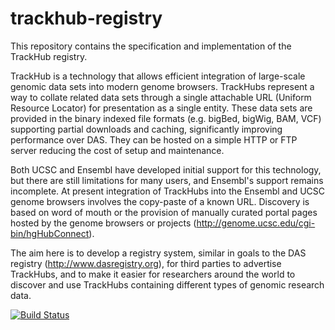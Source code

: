 trackhub-registry
=================

This repository contains the specification and implementation of the TrackHub registry.

TrackHub is a technology that allows efficient integration of large-scale genomic data sets into modern genome browsers. TrackHubs represent a way to collate related data sets through a single attachable URL (Uniform Resource Locator) for presentation as a single entity. These data sets are provided in the binary indexed file formats (e.g. bigBed, bigWig, BAM, VCF) supporting partial downloads and caching, significantly improving performance over DAS. They can be hosted on a
simple HTTP or FTP server reducing the cost of setup and maintenance.

Both UCSC and Ensembl have developed initial support for this technology, but there are still limitations for many users, and Ensembl's support remains incomplete. At present integration of TrackHubs into the Ensembl and UCSC genome browsers involves the copy-paste of a known URL. Discovery is based on word of mouth or the provision of manually curated portal pages hosted by the genome browsers or projects (http://genome.ucsc.edu/cgi-bin/hgHubConnect).

The aim here is to develop a registry system, similar in goals to the DAS registry (http://www.dasregistry.org), for third parties to advertise TrackHubs, and to make it easier for researchers around the world to discover and use TrackHubs containing different types of genomic research data.

[![Build Status](https://travis-ci.org/Ensembl/trackhub-registry.svg?branch=master)](https://travis-ci.org/Ensembl/trackhub-registry)
